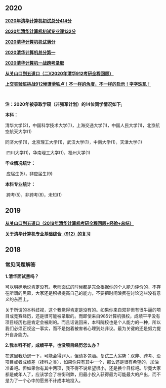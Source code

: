 ## 2020

[**2020年清华计算机初试总分414分**](http://www.cskaoyan.com/thread-659589-1-1.html)

[**2020年清华计算机初试专业课132分**](http://cskaoyan.com/thread-659676-1-1.html)

[**2020清华计算机机试满分**](http://www.cskaoyan.com/thread-659902-1-1.html)

[**2020清华计算机总分第一**](http://www.cskaoyan.com/thread-659653-1-1.html)

[**2020清华计算机一战跨考录取**](http://www.cskaoyan.com/thread-659853-1-1.html)

[**从关山口到五道口（二)(2020年清华912考研全程回顾）**](http://www.cskaoyan.com/thread-659921-1-1.html)

[**上交实验班挑战912惨遭滑铁卢！不一样的角度，不一样的启示！字字珠玑！**](https://mp.weixin.qq.com/s/HzN2QnCS6LWVWkPzIYFhtw)

</br>

**注：2020年被录取学硕（非强军计划）的14位同学情况如下;**

**本科：**

​            清华大学(2)，中国科学技术大学(1)，上海交通大学(1)，中国人民大学(1)，北京航空航天大学(1)</br>

​            同济大学(1)，北京理工大学(1)，武汉大学(1)，中南大学(1)，天津大学(1)</br>

​            四川大学(1)，华南理工大学(1)，福州大学(1)

**毕业情况统计：**

​            应届生(5)，非应届生(9)

**本科专业统计：**

​            跨考(5)，非跨考(8)，未知(1)

## 2019

[**从关山口到五道口（2019年清华计算机考研全程回顾+经验+总结）**](https://blog.csdn.net/zee_chao/article/details/88909444)

[**关于清华计算机专业基础综合（912）的复习**](https://xuanxuanblingbling.github.io/life/study/2018/12/29/912/)

## 2018

### 常见问题解答

**1.清华面试黑吗？**

可以明确地说肯定没有。老师面试的时候都是完全根据你的个人能力评价的，不存在所谓的黑幕，大家还是积极提高自己的能力，不要把时间浪费在讨论这些没有意义的东西上。</br>

关于所谓的本科歧视，这个我觉得肯定是没有的。如果你来自双非但有很牛逼的项目或竞赛经历，还是很可能被录取的。而即使来自985计算机强校，成绩平平没有项目经历也是肯定会被刷的。而且话说回来，本科院校也是个人能力的一种，所以我们必须正视这一事实，而不是抱着被害者心理到处非议。最为关键的还是努力提升自身能力。</br>

**2.我本科不好，成绩平平，也没项目经历怎么办？**

在这里我劝退一下，可能会得罪人，但请多包涵。复试三大劣势：双非、跨考、没项目或者成绩差（挂科之类），如果你只有其中一个，那么还是很有希望的，加油准备吧。但如果你有其中两项，我不得不说希望很小，还是换个目标吧。毕竟大家都是成年人了，应该学会了权衡利弊，用最小投入获得最为可能最大的产出，而不是为了一个心中的愿景不计成本地投入。</br>

